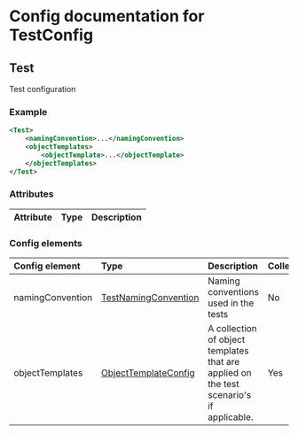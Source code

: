 # Config documentation for TestConfig

## Test
Test configuration

### Example
```xml
<Test>
    <namingConvention>...</namingConvention>
    <objectTemplates>
        <objectTemplate>...</objectTemplate>
    </objectTemplates>
</Test>
```

### Attributes
| Attribute            | Type                 | Description                               |
|:---                  |:---                  |:---                                       |

### Config elements
| Config element        | Type                                                     | Description                  | Collection | Item name                 |
|:---                   |:---                                                      |:---                          |:---        |:---                       |
| namingConvention    | [TestNamingConvention](../TestNamingConvention)               | Naming conventions used in the tests    | No         |                           |
| objectTemplates | [ObjectTemplateConfig](../ObjectTemplateConfig) | A collection of object templates that are applied on the test scenario's if applicable. | Yes        | objectTemplate |
